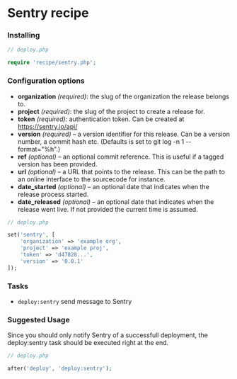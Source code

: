 # Sentry recipe

### Installing

```php
// deploy.php

require 'recipe/sentry.php';
```

### Configuration options

- **organization** *(required)*: the slug of the organization the release belongs to.
- **project** *(required)*: the slug of the project to create a release for.
- **token** *(required)*: authentication token. Can be created at https://sentry.io/api/
- **version** *(required)* – a version identifier for this release. Can be a version number, a commit hash etc. (Defaults is set to git log -n 1 --format="%h".)
- **ref** *(optional)* – an optional commit reference. This is useful if a tagged version has been provided.
- **url** *(optional)* – a URL that points to the release. This can be the path to an online interface to the sourcecode for instance.
- **date_started** *(optional)* – an optional date that indicates when the release process started.
- **date_released** *(optional)* – an optional date that indicates when the release went live. If not provided the current time is assumed.

```php
// deploy.php

set('sentry', [
    'organization' => 'example org', 
    'project' => 'example proj', 
    'token' => 'd47828...', 
    'version' => '0.0.1'
]);
```

### Tasks

- `deploy:sentry` send message to Sentry

### Suggested Usage

Since you should only notify Sentry of a successfull deployment, the deploy:sentry task should be executed right at the end.

```php
// deploy.php

after('deploy', 'deploy:sentry');
```
